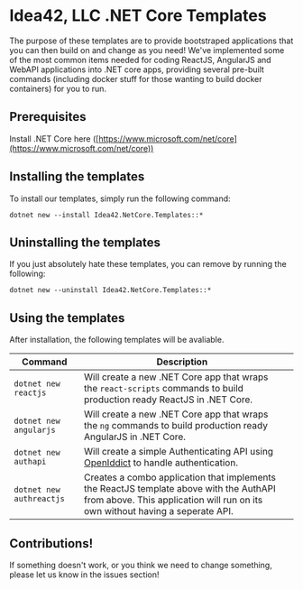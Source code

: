 # Idea42, LLC .NET Core Templates
The purpose of these templates are to provide bootstraped applications that you can then build on and change as you need! We've implemented some of the most common items needed for coding ReactJS, AngularJS and WebAPI applications into .NET core apps, providing several pre-built commands (including docker stuff for those wanting to build docker containers) for you to run. 

## Prerequisites
Install .NET Core here ([https://www.microsoft.com/net/core](https://www.microsoft.com/net/core))

## Installing the templates
To install our templates, simply run the following command:  
```
dotnet new --install Idea42.NetCore.Templates::*
```

## Uninstalling the templates
If you just absolutely hate these templates, you can remove by running the following:
```
dotnet new --uninstall Idea42.NetCore.Templates::*
```

## Using the templates
After installation, the following templates will be avaliable. 

| Command | Description |  |
| --- | --- | -- |
| `dotnet new reactjs` | Will create a new .NET Core app that wraps the `react-scripts` commands to build production ready ReactJS in .NET Core. | 
| `dotnet new angularjs` | Will create a new .NET Core app that wraps the `ng` commands to build production ready AngularJS in .NET Core. |
| `dotnet new authapi` | Will create a simple Authenticating API using [OpenIddict](https://github.com/openiddict/openiddict-core) to handle authentication. |
| `dotnet new authreactjs` | Creates a combo application that implements the ReactJS template above with the AuthAPI from above. This application will run on its own without having a seperate API.

## Contributions! 
If something doesn't work, or you think we need to change something, please let us know in the issues section!
